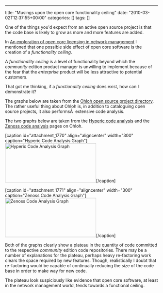 ---
title: "Musings upon the open core functionality ceiling"
date: "2010-03-02T12:37:55+00:00"
categories: []
tags: []

One of the things you'd expect from an active open source project is that the code base is likely to grow as more and more features are added.

In <a href="http://techteapot.com/an-exploration-of-open-core-licensing-in-network-management/">An exploration of open core licensing in network management</a> I mentioned that one possible side effect of open core software is the creation of a <em>functionality ceiling</em>.

A <em>functionality ceiling</em> is a level of functionality beyond which the <em>community</em> edition product manager is unwilling to implement because of the fear that the <em>enterprise</em> product will be less attractive to potential customers.

That got me thinking, if a <em>functionality ceiling</em> does exist, how can I demonstrate it?

The graphs below are taken from the <a href="http://www.ohloh.net/">Ohloh open source project directory</a>. The rather useful thing about Ohloh is, in addition to cataloguing open source projects, it also performsÂ  extensive code analysis.

The two graphs below are taken from the <a href="http://www.ohloh.net/p/hyperic/analyses/latest">Hyperic code analysis</a> and the <a href="http://www.ohloh.net/p/zenoss/analyses/latest">Zenoss code analysis</a> pages on Ohloh.

[caption id="attachment_1770" align="aligncenter" width="300" caption="Hyperic Code Analysis Graph"]<a href="http://techteapot.com/wp-content/uploads/2010/03/hyperic-code-analysis.png"><img class="size-medium wp-image-1770" title="Hyperic Code Analysis Graph" src="http://techteapot.com/wp-content/uploads/2010/03/hyperic-code-analysis-300x129.png" alt="Hyperic Code Analysis Graph" width="300" height="129" /></a>[/caption]

[caption id="attachment_1771" align="aligncenter" width="300" caption="Zenoss Code Analysis Graph"]<a href="http://techteapot.com/wp-content/uploads/2010/03/zenoss-code-analysis.png"><img class="size-medium wp-image-1771" title="Zenoss Code Analysis Graph" src="http://techteapot.com/wp-content/uploads/2010/03/zenoss-code-analysis-300x129.png" alt="Zenoss Code Analysis Graph" width="300" height="129" /></a>[/caption]

Both of the graphs clearly show a plateau in the quantity of code committed to the respective <em>community</em> edition code repositories. There may be a number of explanations for the plateau, perhaps heavy re-factoring work clears the space required by new features. Though, realistically I doubt that re-factoring would be capable of continually reducing the size of the code base in order to make way for new code.

The plateau look suspiciously like evidence that open core software, at least in the network management world, tends towards a functional ceiling.
